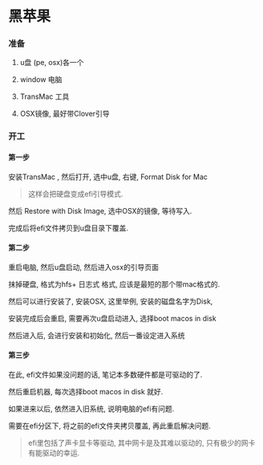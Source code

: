 <!--
Created: Mon Aug 26 2019 15:18:18 GMT+0800 (China Standard Time)
Modified: Mon Aug 26 2019 15:18:18 GMT+0800 (China Standard Time)
-->
# 黑苹果

### 准备

1. u盘 (pe, osx)各一个

2. window 电脑

3. TransMac 工具

4. OSX镜像, 最好带Clover引导

### 开工

#### 第一步

安装TransMac , 然后打开, 选中u盘, 右键, Format Disk for Mac

> 这样会把硬盘变成efi引导模式. 

然后 Restore with Disk Image, 选中OSX的镜像, 等待写入. 

完成后将efi文件拷贝到u盘目录下覆盖. 

#### 第二步

重启电脑, 然后u盘启动, 然后进入osx的引导页面

抹掉硬盘, 格式为hfs+ 日志式 格式, 应该是最短的那个带mac格式的. 

然后可以进行安装了, 安装OSX, 这里举例, 安装的磁盘名字为Disk, 

安装完成后会重启, 需要再次u盘启动进入, 选择boot macos in disk

然后进入后, 会进行安装和初始化, 然后一番设定进入系统

#### 第三步

在此, efi文件如果没问题的话, 笔记本多数硬件都是可驱动的了. 

然后重启机器, 每次选择boot macos in disk 就好. 

如果进来以后, 依然进入旧系统, 说明电脑的efi有问题. 

需要在efi分区下, 将之前的efi文件夹拷贝覆盖, 再此重启解决问题. 

> efi里包括了声卡显卡等驱动, 其中网卡是及其难以驱动的, 只有极少的网卡有能驱动的幸运. 

